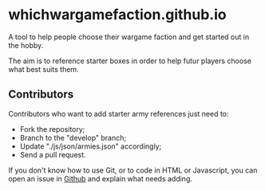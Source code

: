 # whichwargamefaction.github.io
A tool to help people choose their wargame faction and get started out in the hobby.

The aim is to reference starter boxes in order to help futur players choose what best suits them.

## Contributors
Contributors who want to add starter army references just need to:
* Fork the repository;
* Branch to the "develop" branch;
* Update "./js/json/armies.json" accordingly;
* Send a pull request.

If you don't know how to use Git, or to code in HTML or Javascript, you can open an issue in [Github](https://github.com/whichwargamefaction/whichwargamefaction.github.io/issues "Github issues") and explain what needs adding.